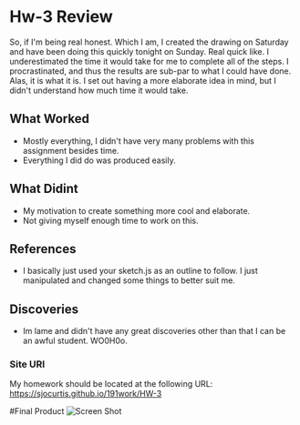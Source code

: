 # Hw-3 Review
  So, if I'm being real honest. Which I am, I created the drawing on Saturday and have been doing this quickly tonight on Sunday. Real quick like. I underestimated the time it would take for me to complete all of the steps. I procrastinated, and thus the results are sub-par to what I could have done. Alas, it is what it is. I set out having a more elaborate idea in mind, but I didn't understand how much time it would take.
## What Worked
- Mostly everything, I didn't have very many problems with this assignment besides time.
- Everything I did do was produced easily.
## What Didint
- My motivation to create something more cool and elaborate.
- Not giving myself enough time to work on this.
## References
- I basically just used your sketch.js as an outline to follow. I just manipulated and changed some things to better suit me.
## Discoveries
- Im lame and didn't have any great discoveries other than that I can be an awful student. WO0H0o.
### Site URl
My homework should be located at the following URL:
https://sjocurtis.github.io/191work/HW-3

#Final Product
![Screen Shot](ScreenShot.png)
